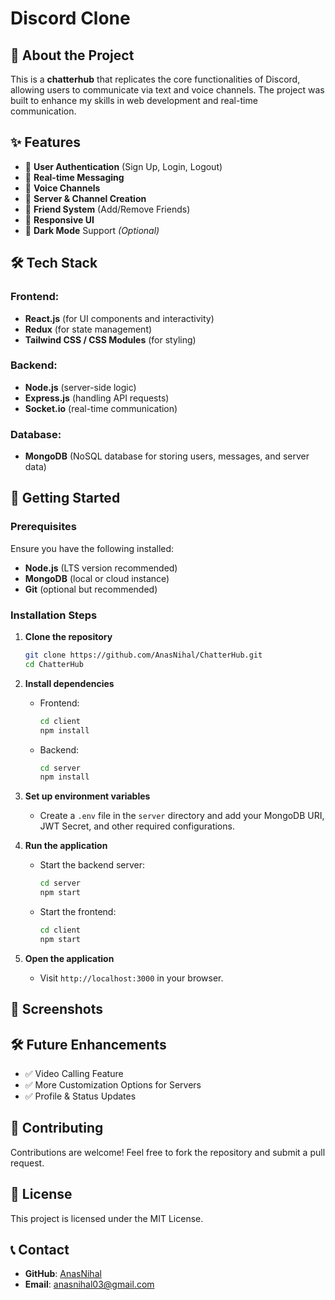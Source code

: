 # Discord Clone


## 🚀 About the Project

This is a **chatterhub** that replicates the core functionalities of Discord, allowing users to communicate via text and voice channels. The project was built to enhance my skills in web development and real-time communication.

## ✨ Features

- 🔹 **User Authentication** (Sign Up, Login, Logout)
- 🔹 **Real-time Messaging**
- 🔹 **Voice Channels**
- 🔹 **Server & Channel Creation**
- 🔹 **Friend System** (Add/Remove Friends)
- 🔹 **Responsive UI**
- 🔹 **Dark Mode** Support *(Optional)*

## 🛠️ Tech Stack

### Frontend:
- **React.js** (for UI components and interactivity)
- **Redux** (for state management)
- **Tailwind CSS / CSS Modules** (for styling)

### Backend:
- **Node.js** (server-side logic)
- **Express.js** (handling API requests)
- **Socket.io** (real-time communication)

### Database:
- **MongoDB** (NoSQL database for storing users, messages, and server data)

## 🚀 Getting Started

### Prerequisites
Ensure you have the following installed:
- **Node.js** (LTS version recommended)
- **MongoDB** (local or cloud instance)
- **Git** (optional but recommended)

### Installation Steps

1. **Clone the repository**
   ```sh
   git clone https://github.com/AnasNihal/ChatterHub.git
   cd ChatterHub
   ```

2. **Install dependencies**
   - Frontend:
     ```sh
     cd client
     npm install
     ```
   - Backend:
     ```sh
     cd server
     npm install
     ```

3. **Set up environment variables**
   - Create a `.env` file in the `server` directory and add your MongoDB URI, JWT Secret, and other required configurations.

4. **Run the application**
   - Start the backend server:
     ```sh
     cd server
     npm start
     ```
   - Start the frontend:
     ```sh
     cd client
     npm start
     ```

5. **Open the application**
   - Visit `http://localhost:3000` in your browser.

## 📸 Screenshots


## 🛠 Future Enhancements
- ✅ Video Calling Feature
- ✅ More Customization Options for Servers
- ✅ Profile & Status Updates

## 🤝 Contributing
Contributions are welcome! Feel free to fork the repository and submit a pull request.

## 📜 License
This project is licensed under the MIT License.

## 📞 Contact
- **GitHub**: [AnasNihal](https://github.com/AnasNihal)
- **Email**: anasnihal03@gmail.com

